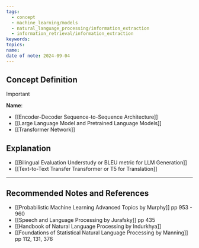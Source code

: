 ```yaml
---
tags:
  - concept
  - machine_learning/models
  - natural_language_processing/information_extraction
  - information_retrieval/information_extraction
keywords: 
topics: 
name: 
date of note: 2024-09-04
---
```


## Concept Definition

>[!important]
>**Name**: 


- [[Encoder-Decoder Sequence-to-Sequence Architecture]]
- [[Large Language Model and Pretrained Language Models]]
- [[Transformer Network]]



## Explanation


- [[Bilingual Evaluation Understudy or BLEU metric for LLM Generation]]
- [[Text-to-Text Transfer Transformer or T5 for Translation]]



-----------
##  Recommended Notes and References





- [[Probabilistic Machine Learning Advanced Topics by Murphy]] pp 953 - 960
- [[Speech and Language Processing by Jurafsky]] pp 435
- [[Handbook of Natural Language Processing by Indurkhya]]
- [[Foundations of Statistical Natural Language Processing by Manning]] pp 112, 131, 376